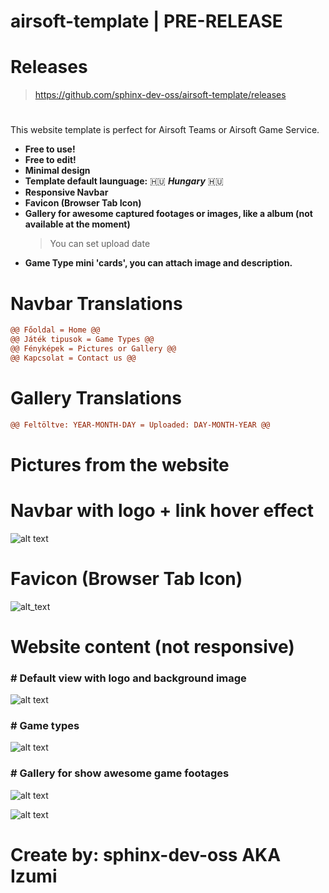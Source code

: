 # airsoft-template | PRE-RELEASE

# Releases
> https://github.com/sphinx-dev-oss/airsoft-template/releases

# 
This website template is perfect for Airsoft Teams or Airsoft Game Service.

- **Free to use!**
- **Free to edit!**
- **Minimal design**
- **Template default launguage:** 🇭🇺 ***Hungary*** 🇭🇺
- **Responsive Navbar**
- **Favicon (Browser Tab Icon)**
- **Gallery for awesome captured footages or images, like a album (not available at the moment)**
  > You can set upload date
- **Game Type mini 'cards', you can attach image and description.**

# Navbar Translations
```diff
@@ Főoldal = Home @@ 
@@ Játék tipusok = Game Types @@
@@ Fényképek = Pictures or Gallery @@
@@ Kapcsolat = Contact us @@
```

# Gallery Translations
```diff
@@ Feltöltve: YEAR-MONTH-DAY = Uploaded: DAY-MONTH-YEAR @@
```

# Pictures from the website

# Navbar with logo + link hover effect
![alt text](https://i.imgur.com/oEy03rQ.png)

# Favicon (Browser Tab Icon)
![alt_text](https://i.imgur.com/buUgBFN.png)

# Website content (not responsive)

### # Default view with logo and background image

![alt text](https://i.imgur.com/DuDjnr6.png)

### # Game types

![alt text](https://i.imgur.com/ZFZ2E5M.png)

### # Gallery for show awesome game footages

![alt text](https://i.imgur.com/2kHh7OA.png)

![alt text](https://i.imgur.com/EMGiw8I.png)

# Create by: sphinx-dev-oss AKA Izumi
